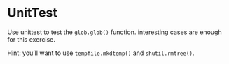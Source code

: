# UnitTest

Use unittest to test the `glob.glob()` function.
interesting cases are enough for this exercise.

Hint: you’ll want to use `tempfile.mkdtemp()` and `shutil.rmtree()`.
